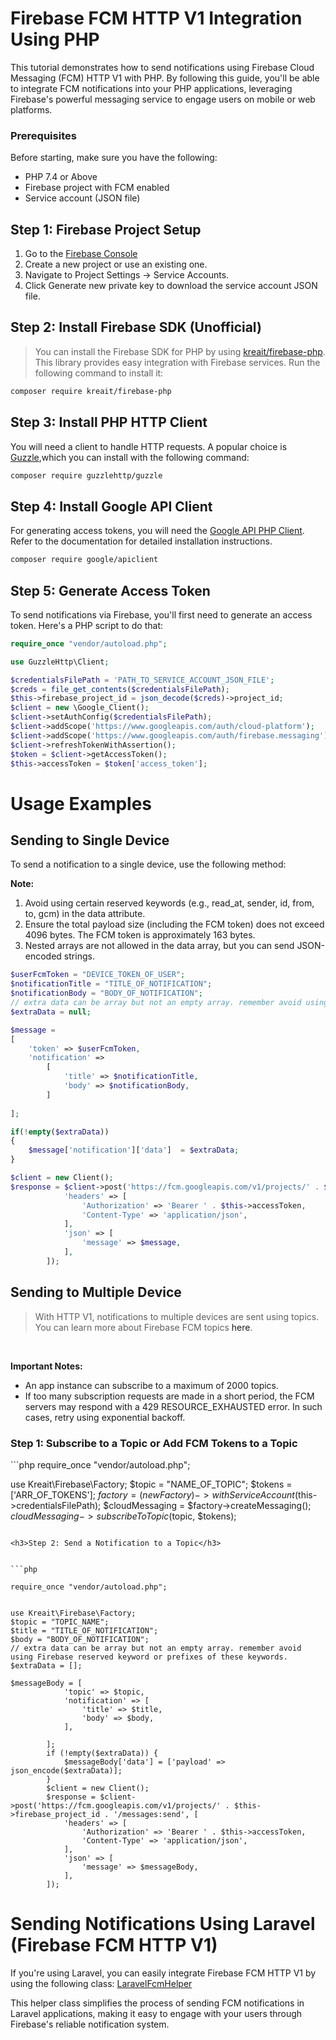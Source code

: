 <h1>Firebase FCM HTTP V1 Integration Using PHP</h1>
<p>This tutorial demonstrates how to send notifications using Firebase Cloud Messaging (FCM) HTTP V1 with PHP. By following this guide, you'll be able to integrate FCM notifications into your PHP applications, leveraging Firebase's powerful messaging service to engage users on mobile or web platforms.</p>

<h3>Prerequisites</h3>
<p>Before starting, make sure you have the following:</p>
<ul>
<li>PHP 7.4 or Above</li>
<li>Firebase project with FCM enabled</li>
<li>Service account (JSON file)</li>
</ul>

<h2>Step 1: Firebase Project Setup</h2>
<ol>
<li>Go to the <a href="https://console.firebase.google.com">Firebase Console</a></li>
<li>Create a new project or use an existing one.</li>
<li>Navigate to Project Settings → Service Accounts.</li>
<li>Click Generate new private key to download the service account JSON file.</li>

</ol>

<h2>Step 2: Install Firebase SDK (Unofficial)</h2>

> You can install the Firebase SDK for PHP by using <a href="https://github.com/kreait/firebase-php"> kreait/firebase-php</a>. This library provides easy integration with Firebase services.
> Run the following command to install it:

```bash
composer require kreait/firebase-php
```

<h2>Step 3: Install PHP HTTP Client </h2>
You will need a client to handle HTTP requests. A popular choice is <a href="https://github.com/guzzle/guzzle">Guzzle</a>,which you can install with the following command:

```bash
composer require guzzlehttp/guzzle
```

<h2>Step 4: Install Google API Client </h2>
For generating access tokens, you will need the <a href="https://github.com/googleapis/google-api-php-client">Google API PHP Client</a>. Refer to the documentation for detailed installation instructions.

```bash
composer require google/apiclient
```

<h2>Step 5: Generate Access Token</h2>
<p>To send notifications via Firebase, you'll first need to generate an access token. Here's a PHP script to do that:</p>

```php
require_once "vendor/autoload.php";

use GuzzleHttp\Client;

$credentialsFilePath = 'PATH_TO_SERVICE_ACCOUNT_JSON_FILE';
$creds = file_get_contents($credentialsFilePath);
$this->firebase_project_id = json_decode($creds)->project_id;
$client = new \Google_Client();
$client->setAuthConfig($credentialsFilePath);
$client->addScope('https://www.googleapis.com/auth/cloud-platform');
$client->addScope('https://www.googleapis.com/auth/firebase.messaging');
$client->refreshTokenWithAssertion();
$token = $client->getAccessToken();
$this->accessToken = $token['access_token'];
```

<h1>Usage Examples</h1>

<h2>Sending to Single Device</h2>

<p>To send a notification to a single device, use the following method:</p>

<b>Note:</b>
<ol>
<li>Avoid using certain reserved keywords (e.g., read_at, sender, id, from, to, gcm) in the data attribute.</li>
<li>Ensure the total payload size (including the FCM token) does not exceed 4096 bytes. The FCM token is approximately 163 bytes.</li>
<li>Nested arrays are not allowed in the data array, but you can send JSON-encoded strings.</li>
</ol>

```php
$userFcmToken = "DEVICE_TOKEN_OF_USER";
$notificationTitle = "TITLE_OF_NOTIFICATION";
$notificationBody = "BODY_OF_NOTIFICATION";
// extra data can be array but not an empty array. remember avoid using Firebase reserved keyword or prefixes of these keywords. 
$extraData = null;

$message = 
[
    'token' => $userFcmToken,
    'notification' => 
        [
            'title' => $notificationTitle,
            'body' => $notificationBody,
        ]
        
];

if(!empty($extraData))
{
    $message['notification']['data']  = $extraData;
}

$client = new Client();
$response = $client->post('https://fcm.googleapis.com/v1/projects/' . $this->firebase_project_id . '/messages:send', [
            'headers' => [
                'Authorization' => 'Bearer ' . $this->accessToken,
                'Content-Type' => 'application/json',
            ],
            'json' => [
                'message' => $message,
            ],
        ]);
```

<h2>Sending to Multiple Device</h2>

> With HTTP V1, notifications to multiple devices are sent using topics. You can learn more about Firebase FCM topics <a>here</a>.
<br>

<b>Important Notes:</b>
<ul>
<li>An app instance can subscribe to a maximum of 2000 topics.</li>
<li>If too many subscription requests are made in a short period, the FCM servers may respond with a 429 RESOURCE_EXHAUSTED error. In such cases, retry using exponential backoff.</li>
</ul>


<h3>Step 1: Subscribe to a Topic or Add FCM Tokens to a Topic</h3>
```php
require_once "vendor/autoload.php";


use Kreait\Firebase\Factory;
$topic = "NAME_OF_TOPIC";
$tokens = ['ARR_OF_TOKENS'];
$factory = (new Factory)->withServiceAccount($this->credentialsFilePath);
$cloudMessaging = $factory->createMessaging();
$cloudMessaging->subscribeToTopic($topic, $tokens);
```

<h3>Step 2: Send a Notification to a Topic</h3>


```php

require_once "vendor/autoload.php";


use Kreait\Firebase\Factory;
$topic = "TOPIC_NAME";
$title = "TITLE_OF_NOTIFICATION";
$body = "BODY_OF_NOTIFICATION";
// extra data can be array but not an empty array. remember avoid using Firebase reserved keyword or prefixes of these keywords.
$extraData = [];

$messageBody = [
            'topic' => $topic,
            'notification' => [
                'title' => $title,
                'body' => $body,
            ],

        ];
        if (!empty($extraData)) {
            $messageBody['data'] = ['payload' => json_encode($extraData)];
        }
        $client = new Client();
        $response = $client->post('https://fcm.googleapis.com/v1/projects/' . $this->firebase_project_id . '/messages:send', [
            'headers' => [
                'Authorization' => 'Bearer ' . $this->accessToken,
                'Content-Type' => 'application/json',
            ],
            'json' => [
                'message' => $messageBody,
            ],
        ]);

```



<h1>Sending Notifications Using Laravel (Firebase FCM HTTP V1)</h1>

If you're using Laravel, you can easily integrate Firebase FCM HTTP V1 by using the following class: 
<a href="https://github.com/baligs/Firebase-FCM-Http-V1-Php/blob/main/LaravelFcmHelper.php">LaravelFcmHelper</a>

<p>This helper class simplifies the process of sending FCM notifications in Laravel applications, making it easy to engage with your users through Firebase's reliable notification system.</p>